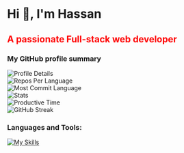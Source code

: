 <h1 align="left">Hi 👋, I'm Hassan</h1>
<h2 align="left" style="color: red">A passionate Full-stack web developer</h2>

<h3 align="left">My GitHub profile summary</h3>
 <div align="left">
 <img src="https://github-profile-summary-cards.vercel.app/api/cards/profile-details?username=devalienbrain&theme=2077" alt="Profile Details">
  </div>
  <div align="left">
  <img src="https://github-profile-summary-cards.vercel.app/api/cards/repos-per-language?username=devalienbrain&theme=2077" alt="Repos Per Language">
  </div>
   <div align="left">
   <img src="http://github-profile-summary-cards.vercel.app/api/cards/most-commit-language?username=devalienbrain&theme=2077" alt="Most Commit Language">
  </div>
   <div align="left">
   <img src="http://github-profile-summary-cards.vercel.app/api/cards/stats?username=devalienbrain&theme=2077" alt="Stats">
</div>
   <div align="left">
   <img src="http://github-profile-summary-cards.vercel.app/api/cards/productive-time?username=devalienbrain&theme=2077" alt="Productive Time">
</div>
<div align="left">
 <img src="https://github-readme-streak-stats.herokuapp.com?user=devalienbrain&theme=2077" alt="GitHub Streak"> 
 </div>
<h3 align="left">Languages and Tools:</h3>
<div align="left">
  <a href="https://skillicons.dev/icons?i=html,css,tailwind,js,react,firebase,express,nodejs,mongodb,nextjs,c,cpp,java,figma,git,github,vscode,vercel&theme=dark" align="left">
    <img src="https://skillicons.dev/icons?i=html,css,tailwind,js,react,firebase,express,nodejs,mongodb,nextjs,c,cpp,java,figma,git,github,vscode,vercel&theme=dark" alt="My Skills">
  </a>
</div>
 
